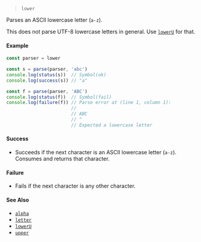 <!--
 Copyright (c) 2020 Thomas J. Otterson
 
 This software is released under the MIT License.
 https://opensource.org/licenses/MIT
-->

> `lower`

Parses an ASCII lowercase letter (`a-z`).

This does not parse UTF-8 lowercase letters in general. Use [`lowerU`](loweru.md) for that.

#### Example

```javascript
const parser = lower

const s = parse(parser, 'abc')
console.log(status(s))  // Symbol(ok)
console.log(success(s)) // "a"

const f = parse(parser, 'ABC')
console.log(status(f))  // Symbol(fail)
console.log(failure(f)) // Parse error at (line 1, column 1):
                        //
                        // ABC
                        // ^
                        // Expected a lowercase letter
```

#### Success

* Succeeds if the next character is an ASCII lowercase letter (`a-z`). Consumes and returns that character.

#### Failure

* Fails if the next character is any other character.

#### See Also

* [`alpha`](alpha.md)
* [`letter`](letter.md)
* [`lowerU`](loweru.md)
* [`upper`](upper.md)